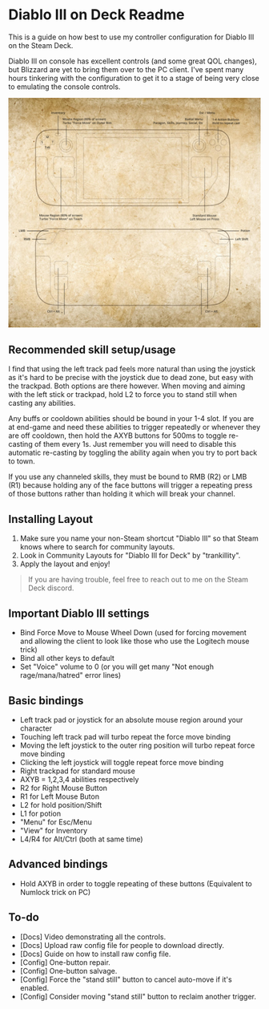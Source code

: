 # Diablo III on Deck Readme
This is a guide on how best to use my controller configuration for Diablo III on the Steam Deck.

Diablo III on console has excellent controls (and some great QOL changes), but Blizzard are yet to bring them over to the PC client. I've spent many hours tinkering with the configuration to get it to a stage of being very close to emulating the console controls.

[![Full Layout](images/layout.png "Full Layout")](https://raw.githubusercontent.com/trankillity/deck_diablo3/main/images/layout.png)

## Recommended skill setup/usage
I find that using the left track pad feels more natural than using the joystick as it's hard to be precise with the joystick due to dead zone, but easy with the trackpad. Both options are there however. When moving and aiming with the left stick or trackpad, hold L2 to force you to stand still when casting any abilities.

Any buffs or cooldown abilities should be bound in your 1-4 slot. If you are at end-game and need these abilities to trigger repeatedly or whenever they are off cooldown, then hold the AXYB buttons for 500ms to toggle re-casting of them every 1s. Just remember you will need to disable this automatic re-casting by toggling the ability again when you try to port back to town.

If you use any channeled skills, they must be bound to RMB (R2) or LMB (R1) because holding any of the face buttons will trigger a repeating press of those buttons rather than holding it which will break your channel.

## Installing Layout
<!-- ##### Easy option -->
1. Make sure you name your non-Steam shortcut "Diablo III" so that Steam knows where to search for community layouts.
1. Look in Community Layouts for "Diablo III for Deck" by "trankillity".
1. Apply the layout and enjoy!
<!-- ##### Harder option
1. Paste this URL into a browser in desktop mode on your Steam Deck - 
1.  -->
> If you are having trouble, feel free to reach out to me on the Steam Deck discord.

## Important Diablo III settings
* Bind Force Move to Mouse Wheel Down (used for forcing movement and allowing the client to look like those who use the Logitech mouse trick)
* Bind all other keys to default
* Set "Voice" volume to 0 (or you will get many "Not enough rage/mana/hatred" error lines)

## Basic bindings
* Left track pad or joystick for an absolute mouse region around your character
* Touching left track pad will turbo repeat the force move binding
* Moving the left joystick to the outer ring position will turbo repeat force move binding
* Clicking the left joystick will toggle repeat force move binding
* Right trackpad for standard mouse
* AXYB = 1,2,3,4 abilities respectively
* R2 for Right Mouse Button
* R1 for Left Mouse Buton
* L2 for hold position/Shift
* L1 for potion
* "Menu" for Esc/Menu
* "View" for Inventory
* L4/R4 for Alt/Ctrl (both at same time)

## Advanced bindings
* Hold AXYB in order to toggle repeating of these buttons (Equivalent to Numlock trick on PC)

## To-do
* [Docs] Video demonstrating all the controls.
* [Docs] Upload raw config file for people to download directly.
* [Docs] Guide on how to install raw config file.
* [Config] One-button repair.
* [Config] One-button salvage.
* [Config] Force the "stand still" button to cancel auto-move if it's enabled.
* [Config] Consider moving "stand still" button to reclaim another trigger.
